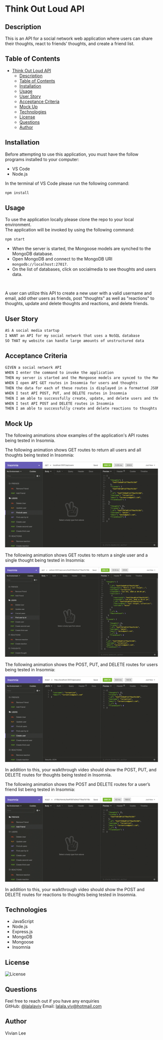 # Think Out Loud API

## Description

This is an API for a social network web application where users can share their thoughts, react to friends’ thoughts, and create a friend list. 

## Table of Contents
- [Think Out Loud API](#think-out-loud-api)
  - [Description](#description)
  - [Table of Contents](#table-of-contents)
  - [Installation](#installation)
  - [Usage](#usage)
  - [User Story](#user-story)
  - [Acceptance Criteria](#acceptance-criteria)
  - [Mock Up](#mock-up)
  - [Technologies](#technologies)
  - [License](#license)
  - [Questions](#questions)
  - [Author](#author)


## Installation 

  Before attempting to use this application, you must have the follow programs installed to your computer: 

  - VS Code
  - Node.js
  
  In the terminal of VS Code please run the following command: 
  ```bash
npm install 
```

## Usage

 To use the application locally please clone the repo to your local environment.
 <br/>
 The application will be invoked by using the following command:

  ```bash
npm start
```

- When the server is started, the Mongoose models are synched to the MongoDB database.
- Open MongoDB and connect to the MongoDB URI `mongodb://localhost:27017`.
- On the list of databases, click on socialmedia to see thoughts and users data.
<br/>

A user can utilize this API to create a new user with a valid username and email, add other users as friends, post "thoughts" as well as "reactions" to thoughts, update and delete thoughts and reactions, and delete friends.

## User Story

```md
AS A social media startup
I WANT an API for my social network that uses a NoSQL database
SO THAT my website can handle large amounts of unstructured data
```

## Acceptance Criteria

```md
GIVEN a social network API
WHEN I enter the command to invoke the application
THEN my server is started and the Mongoose models are synced to the MongoDB database
WHEN I open API GET routes in Insomnia for users and thoughts
THEN the data for each of these routes is displayed in a formatted JSON
WHEN I test API POST, PUT, and DELETE routes in Insomnia
THEN I am able to successfully create, update, and delete users and thoughts in my database
WHEN I test API POST and DELETE routes in Insomnia
THEN I am able to successfully create and delete reactions to thoughts and add and remove friends to a user’s friend list
```

## Mock Up

The following animations show examples of the application's API routes being tested in Insomnia.

The following animation shows GET routes to return all users and all thoughts being tested in Insomnia:

![Demo of GET routes to return all users and all thoughts being tested in Insomnia.](./Assets/18-nosql-homework-demo-01.gif)

The following animation shows GET routes to return a single user and a single thought being tested in Insomnia:

![Demo that shows GET routes to return a single user and a single thought being tested in Insomnia.](./Assets/18-nosql-homework-demo-02.gif)

The following animation shows the POST, PUT, and DELETE routes for users being tested in Insomnia:

![Demo that shows the POST, PUT, and DELETE routes for users being tested in Insomnia.](./Assets/18-nosql-homework-demo-03.gif)

In addition to this, your walkthrough video should show the POST, PUT, and DELETE routes for thoughts being tested in Insomnia.

The following animation shows the POST and DELETE routes for a user’s friend list being tested in Insomnia:

![Demo that shows the POST and DELETE routes for a user’s friend list being tested in Insomnia.](./Assets/18-nosql-homework-demo-04.gif)

In addition to this, your walkthrough video should show the POST and DELETE routes for reactions to thoughts being tested in Insomnia.


## Technologies
- JavaScript
- Node.js
- Express.js
- MongoDB
- Mongoose
- Insomnia

## License 
![License](https://img.shields.io/github/license/lalalaviv/think-out-loud-API)

## Questions

  Feel free to reach out if you have any enquiries
  <br/>
  GitHub: [@lalalaviv](https://github.com/lalalaviv)
  Email: lalala.viv@hotmail.com


## Author

  Vivian Lee
